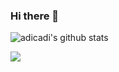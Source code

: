 ### Hi there 👋

![adicadi's github stats](https://github-readme-stats.vercel.app/api?username=adicadi&show_icons=true&line_height=21&theme=tokyonight&hide_border=true)

![](https://visitor-badge.laobi.icu/badge?page_id=adicadi.adicadi)

 

